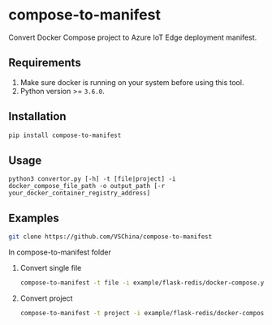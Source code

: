 # compose-to-manifest
Convert Docker Compose project to Azure IoT Edge deployment manifest.

## Requirements
1. Make sure docker is running on your system before using this tool.
2. Python version >= `3.6.0`.
## Installation
```bash
pip install compose-to-manifest
```


## Usage
```
python3 convertor.py [-h] -t [file|project] -i docker_compose_file_path -o output_path [-r your_docker_container_registry_address]
```

## Examples
```bash
git clone https://github.com/VSChina/compose-to-manifest
```
In compose-to-manifest folder  
1. Convert single file
    ```bash
    compose-to-manifest -t file -i example/flask-redis/docker-compose.yml -o example/flask-redis/deployment.template.json
    ```
2. Convert project
    ```bash
    compose-to-manifest -t project -i example/flask-redis/docker-compose.yml -o example/flask-redis-edge
    ```

